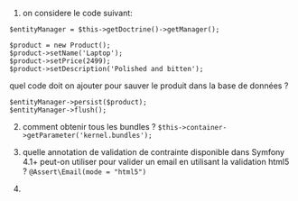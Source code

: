 1. on considere le code suivant:

```
$entityManager = $this->getDoctrine()->getManager();

$product = new Product();
$product->setName('Laptop');
$product->setPrice(2499);
$product->setDescription('Polished and bitten');
```

quel code doit on ajouter pour sauver le produit dans la base de données ?

```
$entityManager->persist($product);
$entityManager->flush();
```

2. comment obtenir tous les bundles ?
`$this->container->getParameter('kernel.bundles');`

3. quelle annotation de validation de contrainte disponible dans Symfony 4.1+ peut-on utiliser pour valider un email en utilisant la validation html5 ?
`@Assert\Email(mode = "html5")`

4. 